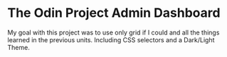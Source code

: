 # The Odin Project Admin Dashboard

My goal with this project was to use only grid if I could and all the things learned in the previous
units. Including CSS selectors and a Dark/Light Theme.

